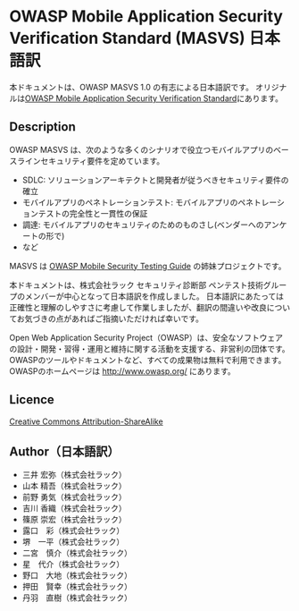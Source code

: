 # OWASP Mobile Application Security Verification Standard (MASVS) 日本語訳
本ドキュメントは、OWASP MASVS 1.0 の有志による日本語訳です。
オリジナルは[OWASP Mobile Application Security Verification Standard](https://github.com/OWASP/owasp-masvs/)にあります。

## Description
OWASP MASVS は、次のような多くのシナリオで役立つモバイルアプリのベースラインセキュリティ要件を定めています。
- SDLC: ソリューションアーキテクトと開発者が従うべきセキュリティ要件の確立
- モバイルアプリのペネトレーションテスト: モバイルアプリのペネトレーションテストの完全性と一貫性の保証
- 調達: モバイルアプリのセキュリティのためのものさし(ベンダーへのアンケートの形で)
- など

MASVS は [OWASP Mobile Security Testing Guide](https://github.com/OWASP/owasp-mstg) の姉妹プロジェクトです。

本ドキュメントは、株式会社ラック セキュリティ診断部 ペンテスト技術グループのメンバーが中心となって日本語訳を作成しました。
日本語訳にあたっては正確性と理解のしやすさに考慮して作業しましたが、翻訳の間違いや改良についてお気づきの点があればご指摘いただければ幸いです。

Open Web Application Security Project（OWASP）は、安全なソフトウェアの設計・開発・習得・運用と維持に関する活動を支援する、非営利の団体です。
OWASPのツールやドキュメントなど、すべての成果物は無料で利用できます。
OWASPのホームページは http://www.owasp.org/ にあります。

## Licence
[Creative Commons Attribution-ShareAlike ](https://creativecommons.org/licenses/by-sa/4.0/)

## Author（日本語訳）
 - 三井  宏弥（株式会社ラック）
 - 山本  精吾（株式会社ラック）
 - 前野  勇気（株式会社ラック） 
 - 吉川  香織（株式会社ラック）
 - 篠原  崇宏（株式会社ラック）
 - 露口　彩（株式会社ラック）
 - 堺　一平（株式会社ラック）
 - 二宮　慎介（株式会社ラック）
 - 星　代介（株式会社ラック）
 - 野口　大地（株式会社ラック）
 - 押田　賢幸（株式会社ラック）
 - 丹羽　直樹（株式会社ラック）
